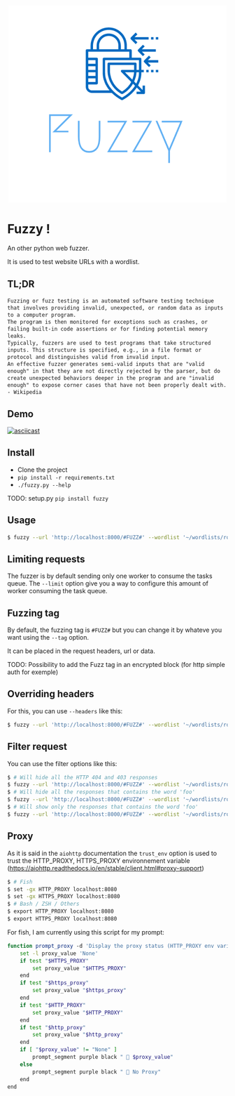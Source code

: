 <p align="center">
  <img width="500" src="./images/logo.png">
</p>

# Fuzzy !

An other python web fuzzer.

It is used to test website URLs with a wordlist.

## TL;DR

```
Fuzzing or fuzz testing is an automated software testing technique that involves providing invalid, unexpected, or random data as inputs to a computer program.
The program is then monitored for exceptions such as crashes, or failing built-in code assertions or for finding potential memory leaks.
Typically, fuzzers are used to test programs that take structured inputs. This structure is specified, e.g., in a file format or protocol and distinguishes valid from invalid input.
An effective fuzzer generates semi-valid inputs that are "valid enough" in that they are not directly rejected by the parser, but do create unexpected behaviors deeper in the program and are "invalid enough" to expose corner cases that have not been properly dealt with.
- Wikipedia
```

## Demo

[![asciicast](https://asciinema.org/a/152123.png)](https://asciinema.org/a/152123)

## Install

* Clone the project
* `pip install -r requirements.txt`
* `./fuzzy.py --help`

TODO: setup.py `pip install fuzzy`
## Usage

```sh
$ fuzzy --url 'http://localhost:8000/#FUZZ#' --wordlist '~/wordlists/rockyou.txt'
```

## Limiting requests

The fuzzer is by default sending only one worker to consume the tasks queue.
The `--limit` option give you a way to configure this amount of worker consuming the task queue.

## Fuzzing tag

By default, the fuzzing tag is `#FUZZ#` but you can change it by whateve you want using the `--tag` option.

It can be placed in the request headers, url or data.

TODO: Possibility to add the Fuzz tag in an encrypted block (for http simple auth for exemple)

## Overriding headers

For this, you can use `--headers` like this:

```sh
$ fuzzy --url 'http://localhost:8000/#FUZZ#' --wordlist '~/wordlists/rockyou.txt' --headers 'Content-Type: application/json' 'Authorization: Bearer foo'
```

## Filter request

You can use the filter options like this:

```sh
$ # Will hide all the HTTP 404 and 403 responses
$ fuzzy --url 'http://localhost:8000/#FUZZ#' --wordlist '~/wordlists/rockyou.txt' --hc='404, 403'
$ # Will hide all the responses that contains the word 'foo'
$ fuzzy --url 'http://localhost:8000/#FUZZ#' --wordlist '~/wordlists/rockyou.txt' --ht='foo'
$ # Will show only the responses that contains the word 'foo'
$ fuzzy --url 'http://localhost:8000/#FUZZ#' --wordlist '~/wordlists/rockyou.txt' --st='foo'
```

## Proxy

As it is said in the `aiohttp` documentation the `trust_env` option is used to trust the HTTP_PROXY, HTTPS_PROXY environnement variable (https://aiohttp.readthedocs.io/en/stable/client.html#proxy-support)

```sh
$ # Fish
$ set -gx HTTP_PROXY localhost:8080
$ set -gx HTTPS_PROXY localhost:8080
$ # Bash / ZSH / Others
$ export HTTP_PROXY localhost:8080
$ export HTTPS_PROXY localhost:8080
```

For fish, I am currently using this script for my prompt:

```sh
function prompt_proxy -d 'Display the proxy status (HTTP_PROXY env variable)'
    set -l proxy_value 'None'
    if test "$HTTPS_PROXY"
        set proxy_value "$HTTPS_PROXY"
    end
    if test "$https_proxy"
        set proxy_value "$https_proxy"
    end
    if test "$HTTP_PROXY"
        set proxy_value "$HTTP_PROXY"
    end
    if test "$http_proxy"
        set proxy_value "$http_proxy"
    end
    if [ "$proxy_value" != "None" ]
        prompt_segment purple black "  $proxy_value"
    else
        prompt_segment purple black "  No Proxy"
    end
end
```
